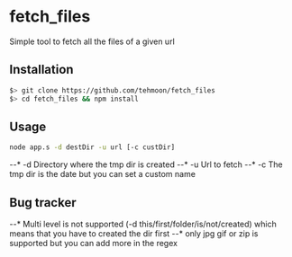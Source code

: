 fetch_files
===========

Simple tool to fetch all the files of a given url

Installation
------------

```bash
$> git clone https://github.com/tehmoon/fetch_files
$> cd fetch_files && npm install
```

Usage
-----

```bash
node app.s -d destDir -u url [-c custDir]
```

--* -d  Directory where the tmp dir is created
--* -u  Url to fetch
--* -c  The tmp dir is the date but you can set a custom name

Bug tracker
-----------

--* Multi level is not supported (-d this/first/folder/is/not/created) which means that you have to created the dir first
--* only jpg gif or zip is supported but you can add more in the regex
